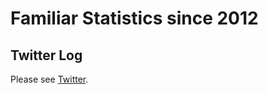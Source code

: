 # Familiar Statistics since 2012

## Twitter Log
Please see [Twitter](https://twitter.com/search?q=%23%E8%BA%AB%E8%BF%91%E3%81%AA%E7%B5%B1%E8%A8%88%20%40ko_ash&src=typd).
